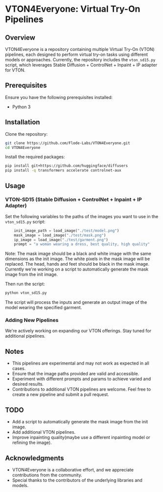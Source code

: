 
# VTON4Everyone: Virtual Try-On Pipelines

## Overview

VTON4Everyone is a repository containing multiple Virtual Try-On (VTON) pipelines, each designed to perform virtual try-on tasks using different models or approaches. Currently, the repository includes the `vton_sd15.py` script, which leverages Stable Diffusion + ControlNet + Inpaint + IP adapter for VTON.

## Prerequisites

Ensure you have the following prerequisites installed:

- Python 3

## Installation

Clone the repository:

```bash
git clone https://github.com/Flode-Labs/VTON4Everyone.git
cd VTON4Everyone
```

Install the required packages:

```bash
pip install git+https://github.com/huggingface/diffusers
pip install -q transformers accelerate controlnet-aux
```

## Usage

### VTON-SD15 (Stable Diffusion + ControlNet + Inpaint + IP Adapter)

Set the following variables to the paths of the images you want to use in the `vton_sd15.py` script:


```python
    init_image_path = load_image("./test/model.png")
    mask_image = load_image("./test/mask.png")
    ip_image = load_image("./test/garment.png") 
    prompt = "a woman wearing a dress, best quality, high quality"
```

Note: The mask image should be a black and white image with the same dimensions as the init image. The white pixels in the mask image will be replaced. The head, hands and feet should be black in the mask image. Currently we're working on a script to automatically generate the mask image from the init image.

Then run the script:
```bash
python vton_sd15.py
```

The script will process the inputs and generate an output image of the model wearing the specified garment.

### Adding New Pipelines

We're actively working on expanding our VTON offerings. Stay tuned for additional pipelines. 


## Notes

- This pipelines are experimental and may not work as expected in all cases.
- Ensure that the image paths provided are valid and accessible.
- Experiment with different prompts and params to achieve varied and desired results.
- Contributions to additional VTON pipelines are welcome. Feel free to create a new pipeline and submit a pull request.

## TODO

- Add a script to automatically generate the mask image from the init image.
- Add additional VTON pipelines.
- Improve inpainting quality(maybe use a different inpainting model or refining the image).

## Acknowledgments

- VTON4Everyone is a collaborative effort, and we appreciate contributions from the community.
- Special thanks to the contributors of the underlying libraries and models.

